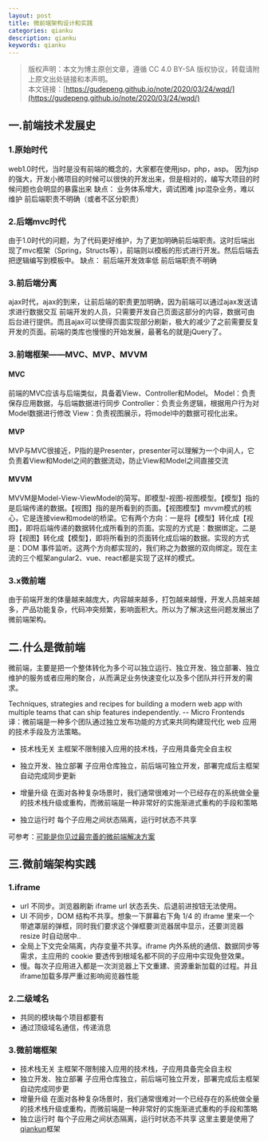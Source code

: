 ```yaml
---
layout: post
title: 微前端架构设计和实践
categories: qianku
description: qianku
keywords: qianku
---
```

>版权声明：本文为博主原创文章，遵循 CC 4.0 BY-SA 版权协议，转载请附上原文出处链接和本声明。  
本文链接：[https://gudepeng.github.io/note/2020/03/24/wqd/](https://gudepeng.github.io/note/2020/03/24/wqd/)

## 一.前端技术发展史
### 1.原始时代
web1.0时代，当时是没有前端的概念的，大家都在使用jsp，php，asp。
因为jsp的强大，开发小微项目的时候可以很快的开发出来，但是相对的，编写大项目的时候问题也会明显的暴露出来
缺点：
    业务体系增大，调试困难
    jsp混杂业务，难以维护
    前后端职责不明确（或者不区分职责）

### 2.后端mvc时代
由于1.0时代的问题，为了代码更好维护，为了更加明确前后端职责。这时后端出现了mvc框架（Spring，Structs等），前端则以模板的形式进行开发。然后后端去把逻辑编写到模板中。
缺点：
    前后端开发效率低
    前后端职责不明确

### 3.前后端分离
ajax时代，ajax的到来，让前后端的职责更加明确，因为前端可以通过ajax发送请求进行数据交互
前端开发的人员，只需要开发自己页面这部分的内容，数据可由后台进行提供。而且ajax可以使得页面实现部分刷新，极大的减少了之前需要反复开发的页面。前端的类库也慢慢的开始发展，最著名的就是jQuery了。

### 3.前端框架——MVC、MVP、MVVM
#### MVC
前端的MVC应该与后端类似，具备着View、Controller和Model。
Model：负责保存应用数据，与后端数据进行同步
Controller：负责业务逻辑，根据用户行为对Model数据进行修改
View：负责视图展示，将model中的数据可视化出来。
#### MVP
MVP与MVC很接近，P指的是Presenter，presenter可以理解为一个中间人，它负责着View和Model之间的数据流动，防止View和Model之间直接交流

#### MVVM
MVVM是Model-View-ViewModel的简写。即模型-视图-视图模型。【模型】指的是后端传递的数据。【视图】指的是所看到的页面。【视图模型】mvvm模式的核心，它是连接view和model的桥梁。它有两个方向：一是将【模型】转化成【视图】，即将后端传递的数据转化成所看到的页面。实现的方式是：数据绑定。二是将【视图】转化成【模型】，即将所看到的页面转化成后端的数据。实现的方式是：DOM 事件监听。这两个方向都实现的，我们称之为数据的双向绑定。现在主流的三个框架angular2、vue、react都是实现了这样的模式。

### 3.x微前端
由于前端开发的体量越来越庞大，内容越来越多，打包越来越慢，开发人员越来越多，产品功能复杂，代码冲突频繁，影响面积大。所以为了解决这些问题发展出了微前端架构。


## 二.什么是微前端
微前端，主要是把一个整体转化为多个可以独立运行、独立开发、独立部署、独立维护的服务或者应用的聚合，从而满足业务快速变化以及多个团队并行开发的需求。

Techniques, strategies and recipes for building a modern web app with multiple teams that can ship features independently. -- Micro Frontends
译：微前端是一种多个团队通过独立发布功能的方式来共同构建现代化 web 应用的技术手段及方法策略。

* 技术栈无关
主框架不限制接入应用的技术栈，子应用具备完全自主权

* 独立开发、独立部署
子应用仓库独立，前后端可独立开发，部署完成后主框架自动完成同步更新

* 增量升级
在面对各种复杂场景时，我们通常很难对一个已经存在的系统做全量的技术栈升级或重构，而微前端是一种非常好的实施渐进式重构的手段和策略

* 独立运行时
每个子应用之间状态隔离，运行时状态不共享

可参考：[可能是你见过最完善的微前端解决方案](https://zhuanlan.zhihu.com/p/78362028)
## 三.微前端架构实践
### 1.iframe
* url 不同步。浏览器刷新 iframe url 状态丢失、后退前进按钮无法使用。
* UI 不同步，DOM 结构不共享。想象一下屏幕右下角 1/4 的 iframe 里来一个带遮罩层的弹框，同时我们要求这个弹框要浏览器居中显示，还要浏览器 resize 时自动居中..
* 全局上下文完全隔离，内存变量不共享。iframe 内外系统的通信、数据同步等需求，主应用的 cookie 要透传到根域名都不同的子应用中实现免登效果。
* 慢。每次子应用进入都是一次浏览器上下文重建、资源重新加载的过程。并且iframe加载多厚严重过影响阅览器性能
### 2.二级域名
* 共同的模块每个项目都要有
* 通过顶级域名通信，传递消息
### 3.微前端框架
* 技术栈无关
主框架不限制接入应用的技术栈，子应用具备完全自主权
* 独立开发、独立部署
子应用仓库独立，前后端可独立开发，部署完成后主框架自动完成同步更
* 增量升级
在面对各种复杂场景时，我们通常很难对一个已经存在的系统做全量的技术栈升级或重构，而微前端是一种非常好的实施渐进式重构的手段和策略
* 独立运行时
每个子应用之间状态隔离，运行时状态不共享
这里主要是使用了[qiankun](https://qiankun.umijs.org/zh/guide/)框架


